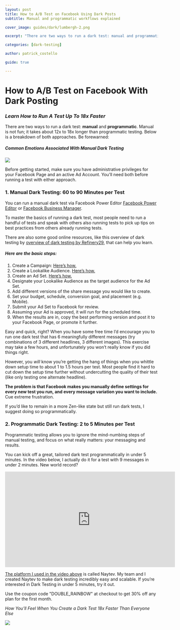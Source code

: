 ```yaml
---
layout: post
title: How to A/B Test on Facebook Using Dark Posts
subtitle: Manual and programmatic workflows explained

cover_image: guides/dark/lumbergh-2.png

excerpt: "There are two ways to run a dark test: manual and programmatic. This article is a breakdown of both approaches."

categories: [dark-testing]

author: patrick_costello

guide: true

---
```


# How to A/B Test on Facebook With Dark Posting
### *Learn How to Run A Test Up To 18x Faster*


There are two ways to run a dark test: **manual** and **programmatic**. Manual is not fun; it takes about 12x to 18x longer than programmatic testing. Below is a breakdown of both approaches. Be forewarned:

##### Common Emotions Associated With Manual Dark Testing

<div class="full zoomable"><img src="/images/guides/dark/emotions.png"></div>

Before getting started, make sure you have administrative privileges for your Facebook Page and an active Ad Account. You’ll need both before running a test with either approach.

### 1. Manual Dark Testing: 60 to 90 Minutes per Test
You can run a manual dark test via Facebook Power Editor <a href="https://www.facebook.com/ads/manage/powereditor" target="_blank">Facebook Power Editor</a> or <a href="https://business.facebook.com/" target="_blank">Facebook Business Manager</a>.

To master the basics of running a dark test, most people need to run a handful of tests and speak with others also running tests to pick up tips on best practices from others already running tests. 

There are also some good online resources, like this overview of dark testing by <a href="http://intelligence.r29.com/post/97572432956/ab-testing-on-facebook" target="_blank">overview of dark testing by Refinery29,</a> that can help you learn.

##### Here are the basic steps:

1. Create a Campaign: <a href="https://www.facebook.com/business/help/958899790787765" target="_blank">Here’s how.</a>
2. Create a Lookalike Audience. <a href="https://www.facebook.com/business/help/465262276878947" target="_blank">Here’s how.</a>
3. Create an Ad Set. <a href="https://www.facebook.com/business/help/288772501274698" target="_blank">Here’s how.</a>
4. Designate your Lookalike Audience as the target audience for the Ad Set.
5. Add different versions of the share message you would like to create.
6. Set your budget, schedule, conversion goal, and placement (e.g. Mobile). 
7. Submit your Ad Set to Facebook for review.
8. Assuming your Ad is approved, it will run for the scheduled time.
9. When the results are in, copy the best performing version and post it to your Facebook Page, or promote it further.

Easy and quick, right? When you have some free time I’d encourage you to run one dark test that has 6 meaningfully different messages (try combinations of 3 different headlines, 3 different images). This exercise may take a few hours, and unfortunately you won’t really know if you did things right. 

However, you *will* know you’re getting the hang of things when you whittle down setup time to about 1 to 1.5 hours per test. Most people find it hard to cut down the setup time further without undercutting the quality of their test (like only testing one alternate headline). 

**The problem is that Facebook makes you manually define settings for every new test you run, and every message variation you want to include.** Cue extreme frustration.

If you’d like to remain in a more Zen-like state but still run dark tests, I suggest doing so programmatically.


### 2. Programmatic Dark Testing: 2 to 5 Minutes per Test

Programmatic testing allows you to ignore the mind-numbing steps of manual testing, and focus on what really matters: your messaging and results. 

You can kick off a great, tailored dark test programmatically in under 5 minutes. In the video below, I actually do it for a test with 9 messages in under 2 minutes. New world record?

<div class="text-center">
	<iframe width="560" height="315" src="https://www.youtube.com/embed/Mb4czYVAtEU" frameborder="0" allowfullscreen="allowfullscreen">Dark Testing Walkthrough</iframe>
</div>

<a href="https://www.naytev.com/" target="_blank">The platform I used in the video above</a> is called Naytev. My team and I created Naytev to make dark testing incredibly easy and scalable. If you’re interested in Dark Testing in under 5 minutes, try it out.

Use the coupon code "DOUBLE_RAINBOW" at checkout to get 30% off any plan for the first month.

*How You’ll Feel When You Create a Dark Test 18x Faster Than Everyone Else* 
<div class="full zoomable"><img src="/images/guides/dark/boxing.jpg"></div>